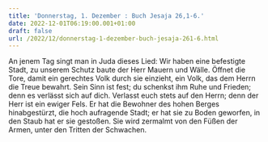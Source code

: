 ```yaml
---
title: 'Donnerstag, 1. Dezember : Buch Jesaja 26,1-6.'
date: 2022-12-01T06:19:00.001+01:00
draft: false
url: /2022/12/donnerstag-1-dezember-buch-jesaja-261-6.html
---
```


An jenem Tag singt man in Juda dieses Lied: Wir haben eine befestigte Stadt, zu unserem Schutz baute der Herr Mauern und Wälle. Öffnet die Tore, damit ein gerechtes Volk durch sie einzieht, ein Volk, das dem Herrn die Treue bewahrt. Sein Sinn ist fest; du schenkst ihm Ruhe und Frieden; denn es verlässt sich auf dich. Verlasst euch stets auf den Herrn; denn der Herr ist ein ewiger Fels. Er hat die Bewohner des hohen Berges hinabgestürzt, die hoch aufragende Stadt; er hat sie zu Boden geworfen, in den Staub hat er sie gestoßen. Sie wird zermalmt von den Füßen der Armen, unter den Tritten der Schwachen.